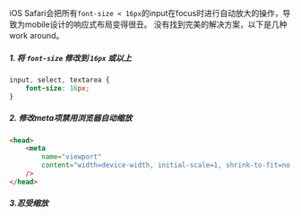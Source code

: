 iOS Safari会把所有`font-size < 16px`的input在focus时进行自动放大的操作，导致为mobile设计的响应式布局变得很丑。
没有找到完美的解决方案，以下是几种work around。

##### 1. 将 `font-size` 修改到 `16px` 或以上

```css
input, select, textarea {
	font-size: 16px;
}
```
##### 2. 修改meta项禁用浏览器自动缩放

```html
<head>
	<meta
		name="viewport"
		content="width=device-width, initial-scale=1, shrink-to-fit=no, minimum-scale=1, maximum-scale=1, user-scalable=yes"
	/>
</head>
```
##### 3.忍受缩放
